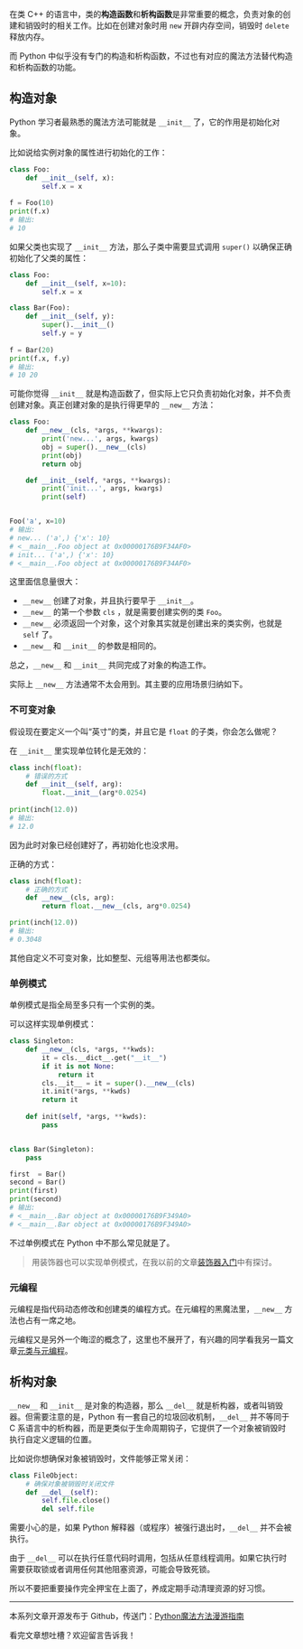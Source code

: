 在类 C++ 的语言中，类的**构造函数**和**析构函数**是非常重要的概念，负责对象的创建和销毁时的相关工作。比如在创建对象时用 `new` 开辟内存空间，销毁时 `delete` 释放内存。

而 Python 中似乎没有专门的构造和析构函数，不过也有对应的魔法方法替代构造和析构函数的功能。

## 构造对象

Python 学习者最熟悉的魔法方法可能就是 `__init__` 了，它的作用是初始化对象。

比如说给实例对象的属性进行初始化的工作：

```python
class Foo:
    def __init__(self, x):
        self.x = x
    
f = Foo(10)
print(f.x)
# 输出:
# 10
```

如果父类也实现了 `__init__` 方法，那么子类中需要显式调用 `super()` 以确保正确初始化了父类的属性：

```python
class Foo:
    def __init__(self, x=10):
        self.x = x

class Bar(Foo):
    def __init__(self, y):
        super().__init__()
        self.y = y
    
f = Bar(20)
print(f.x, f.y)
# 输出:
# 10 20
```

可能你觉得 `__init__` 就是构造函数了，但实际上它只负责初始化对象，并不负责创建对象。真正创建对象的是执行得更早的 `__new__` 方法：

```python
class Foo:
    def __new__(cls, *args, **kwargs):
        print('new...', args, kwargs)
        obj = super().__new__(cls)
        print(obj)
        return obj

    def __init__(self, *args, **kwargs):
        print('init...', args, kwargs)
        print(self)


Foo('a', x=10)
# 输出:
# new... ('a',) {'x': 10}
# <__main__.Foo object at 0x00000176B9F34AF0>
# init... ('a',) {'x': 10}
# <__main__.Foo object at 0x00000176B9F34AF0>
```

这里面信息量很大：

- `__new__` 创建了对象，并且执行要早于 `__init__`。
- `__new__` 的第一个参数 `cls` ，就是需要创建实例的类 `Foo`。
- `__new__` 必须返回一个对象，这个对象其实就是创建出来的类实例，也就是 `self` 了。
- `__new__` 和 `__init__` 的参数是相同的。

总之，`__new__` 和 `__init__` 共同完成了对象的构造工作。

实际上 `__new__` 方法通常不太会用到。其主要的应用场景归纳如下。

### 不可变对象

假设现在要定义一个叫“英寸”的类，并且它是 `float` 的子类，你会怎么做呢？

在 `__init__` 里实现单位转化是无效的：

```python
class inch(float):
    # 错误的方式
    def __init__(self, arg):
        float.__init__(arg*0.0254)
        
print(inch(12.0))
# 输出:
# 12.0
```

因为此时对象已经创建好了，再初始化也没求用。

正确的方式：

```python
class inch(float):
    # 正确的方式
    def __new__(cls, arg):
        return float.__new__(cls, arg*0.0254)

print(inch(12.0))
# 输出:
# 0.3048
```

其他自定义不可变对象，比如整型、元组等用法也都类似。

### 单例模式

单例模式是指全局至多只有一个实例的类。

可以这样实现单例模式：

```python
class Singleton:
    def __new__(cls, *args, **kwds):
        it = cls.__dict__.get("__it__")
        if it is not None:
            return it
        cls.__it__ = it = super().__new__(cls)
        it.init(*args, **kwds)
        return it
    
    def init(self, *args, **kwds):
        pass


class Bar(Singleton):
    pass

first  = Bar()
second = Bar()
print(first)
print(second)
# 输出:
# <__main__.Bar object at 0x00000176B9F349A0>
# <__main__.Bar object at 0x00000176B9F349A0>
```

不过单例模式在 Python 中不那么常见就是了。

> 用装饰器也可以实现单例模式，在我以前的文章[装饰器入门](https://www.dusaiphoto.com/article/139/)中有探讨。

### 元编程

元编程是指代码动态修改和创建类的编程方式。在元编程的黑魔法里，`__new__` 方法也占有一席之地。

元编程又是另外一个晦涩的概念了，这里也不展开了，有兴趣的同学看我另一篇文章[元类与元编程](https://www.dusaiphoto.com/article/142/)。

## 析构对象

`__new__` 和 `__init__` 是对象的构造器，那么 `__del__` 就是析构器，或者叫销毁器。但需要注意的是，Python 有一套自己的垃圾回收机制，`__del__` 并不等同于 C 系语言中的析构器，而是更类似于生命周期钩子，它提供了一个对象被销毁时执行自定义逻辑的位置。

比如说你想确保对象被销毁时，文件能够正常关闭：

```python
class FileObject:
    # 确保对象被销毁时关闭文件
    def __del__(self):
        self.file.close()
        del self.file
```

需要小心的是，如果 Python 解释器（或程序）被强行退出时，`__del__` 并不会被执行。

由于 `__del__` 可以在执行任意代码时调用，包括从任意线程调用。如果它执行时需要获取锁或者调用任何其他阻塞资源，可能会导致死锁。

所以不要把重要操作完全押宝在上面了，养成定期手动清理资源的好习惯。

---

本系列文章开源发布于 Github，传送门：[Python魔法方法漫游指南](https://github.com/stacklens/python-magic-method-cookbook)

看完文章想吐槽？欢迎留言告诉我！